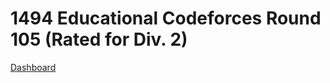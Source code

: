 # 1494 Educational Codeforces Round 105 (Rated for Div. 2)
[Dashboard](https://codeforces.com/contest/1494)
